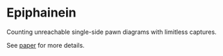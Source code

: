 # Epiphainein

Counting unreachable single-side pawn diagrams with limitless captures.

See [paper](https://arxiv.org/pdf/2202.00428.pdf) for more details.

